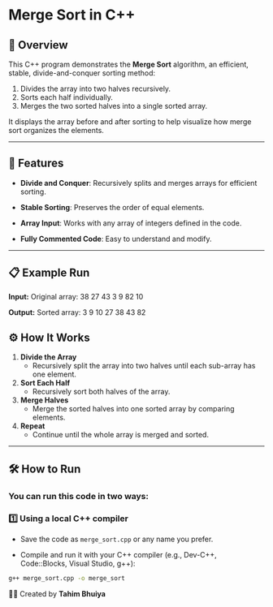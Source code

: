 # Merge Sort in C++

## 📌 Overview

This C++ program demonstrates the **Merge Sort** algorithm, an efficient, stable, divide-and-conquer sorting method:

1. Divides the array into two halves recursively.
2. Sorts each half individually.
3. Merges the two sorted halves into a single sorted array.

It displays the array before and after sorting to help visualize how merge sort organizes the elements.

---

## 🔧 Features

- **Divide and Conquer**: Recursively splits and merges arrays for efficient sorting.

- **Stable Sorting**: Preserves the order of equal elements.

- **Array Input**: Works with any array of integers defined in the code.

- **Fully Commented Code**: Easy to understand and modify.

---

## 📋 Example Run

**Input:**
Original array:
38 27 43 3 9 82 10

**Output:**
Sorted array:
3 9 10 27 38 43 82

## ⚙ How It Works

1. **Divide the Array**
   - Recursively split the array into two halves until each sub-array has one element.
2. **Sort Each Half**
   - Recursively sort both halves of the array.
3. **Merge Halves**
   - Merge the sorted halves into one sorted array by comparing elements.
4. **Repeat**
   - Continue until the whole array is merged and sorted.

---

## 🛠 How to Run

### You can run this code in two ways:

### 1️⃣ Using a local C++ compiler

- Save the code as `merge_sort.cpp` or any name you prefer.

* Compile and run it with your C++ compiler (e.g., Dev-C++, Code::Blocks, Visual Studio, g++):

```bash
g++ merge_sort.cpp -o merge_sort

```

👨‍💻 Created by **Tahim Bhuiya**
